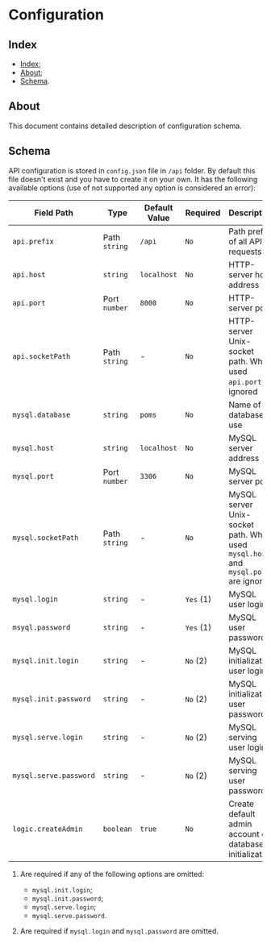 # Configuration

## Index

- [Index](#index);
- [About](#about);
- [Schema](#schema).

## About

This document contains detailed description of configuration schema.

## Schema

API configuration is stored in `config.json` file in `/api` folder.
By default this file doesn't exist and you have to create it on your
own. It has the following available options (use of not supported any
option is considered an error):

| Field Path             | Type          | Default Value | Required  | Description                                                                        |
|------------------------|---------------|---------------|-----------|------------------------------------------------------------------------------------|
| `api.prefix`           | Path `string` | `/api`        | `No`      | Path prefix of all API-requests                                                    |
| `api.host`             | `string`      | `localhost`   | `No`      | HTTP-server host address                                                           |
| `api.port`             | Port `number` | `8000`        | `No`      | HTTP-server port                                                                   |
| `api.socketPath`       | Path `string` | -             | `No`      | HTTP-server Unix-socket path. When used `api.port` is ignored                      |
| `mysql.database`       | `string`      | `poms`        | `No`      | Name of database to use                                                            |
| `mysql.host`           | `string`      | `localhost`   | `No`      | MySQL server address                                                               |
| `mysql.port`           | Port `number` | `3306`        | `No`      | MySQL server port                                                                  |
| `mysql.socketPath`     | Path `string` | -             | `No`      | MySQL server Unix-socket path. When used `mysql.host` and `mysql.port` are ignored |
| `mysql.login`          | `string`      | -             | `Yes` (1) | MySQL user login                                                                   |
| `msyql.password`       | `string`      | -             | `Yes` (1) | MySQL user password                                                                |
| `mysql.init.login`     | `string`      | -             | `No`  (2) | MySQL initialization user login                                                    |
| `mysql.init.password`  | `string`      | -             | `No`  (2) | MySQL initialization user password                                                 |
| `mysql.serve.login`    | `string`      | -             | `No`  (2) | MySQL serving user login                                                           |
| `mysql.serve.password` | `string`      | -             | `No`  (2) | MySQL serving user password                                                        |
| `logic.createAdmin`    | `boolean`     | `true`        | `No`      | Create default admin account on database initialization                            |

 1) Are required if any of the following options are omitted:

    - `mysql.init.login`;
    - `mysql.init.password`;
    - `mysql.serve.login`;
    - `mysql.serve.password`.

 2) Are required if `mysql.login` and `mysql.password` are omitted.
